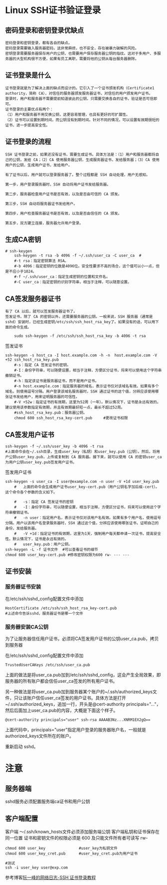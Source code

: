 # Linux SSH证书验证登录
## 密码登录和密钥登录优缺点
    密码登录和密钥登录，都有各自的缺点。
    密码登录需要输入服务器密码，这非常麻烦，也不安全，存在被暴力破解的风险。
    密钥登录需要服务器保存用户的公钥，也需要用户保存服务器公钥的指纹。这对于多用户、多服务器的大型机构很不方便，如果有员工离职，需要将他的公钥从每台服务器删除。

## 证书登录是什么
    证书登录就是为了解决上面的缺点而设计的。它引入了一个证书颁发机构（Certificate1 authority，简称 CA），对信任的服务器颁发服务器证书，对信任的用户颁发用户证书。
    登录时，用户和服务器不需要提前知道彼此的公钥，只需要交换各自的证书，验证是否可信即可。
    证书登录的主要优点有两个：
    （1）用户和服务器不用交换公钥，这更容易管理，也具有更好的可扩展性。
    （2）证书可以设置到期时间，而公钥没有到期时间。针对不同的情况，可以设置有效期很短的证书，进一步提高安全性。
## 证书登录的流程
    SSH 证书登录之前，如果还没有证书，需要生成证书。具体方法是：（1）用户和服务器都将自己的公钥，发给 CA；（2）CA 使用服务器公钥，生成服务器证书，发给服务器；（3）CA 使用用户的公钥，生成用户证书，发给用户。

    有了证书以后，用户就可以登录服务器了。整个过程都是 SSH 自动处理，用户无感知。

    第一步，用户登录服务器时，SSH 自动将用户证书发给服务器。

    第二步，服务器检查用户证书是否有效，以及是否由可信的 CA 颁发。

    第三步，SSH 自动将服务器证书发给用户。

    第四步，用户检查服务器证书是否有效，以及是否由信任的 CA 颁发。

    第五步，双方建立连接，服务器允许用户登录。
## 生成CA密钥
```shell
# ssh-keygen
    ssh-keygen -t rsa -b 4096 -f ~/.ssh/user_ca -C user_ca  #
    #-t rsa：指定密钥算法 RSA。
    #-b 4096：指定密钥的位数是4096位。安全性要求不高的场合，这个值可以小一点，但是不应小于1024。
    #-f ~/.ssh/user_ca：指定生成密钥的位置和文件名。
    #-C user_ca：指定密钥的识别字符串，相当于注释，可以随意设置。
```
## CA签发服务器证书
    有了 CA 以后，就可以签发服务器证书了。
    签发证书，除了 CA 的密钥以外，还需要服务器的公钥。一般来说，SSH 服务器（通常是sshd）安装时，已经生成密钥/etc/ssh/ssh_host_rsa_key了。如果没有的话，可以用下面的命令生成。
        
        sudo ssh-keygen -f /etc/ssh/ssh_host_rsa_key -b 4096 -t rsa
签发证书
```shell
ssh-keygen -s host_ca -I host.example.com -h -n  host.example.com -V +52 ssh_host_rsa_key.pub
    #-s：指定 CA 签发证书的密钥。
    #-I：身份字符串，可以随便设置，相当于注释，方便区分证书，将来可以使用这个字符串撤销证书。
    #-h：指定该证书是服务器证书，而不是用户证书。
    #-n host.example.com：指定服务器的域名，表示证书仅对该域名有效。如果有多个域名，则使用逗号分隔。用户登录该域名服务器时，SSH 通过证书的这个值，分辨应该使用哪张证书发给用户，用来证明服务器的可信性。
    #-V +52w：指定证书的有效期，这里为52周（一年）。默认情况下，证书是永远有效的。建议使用该参数指定有效期，并且有效期最好短一点，最长不超过52周。
    #ssh_host_rsa_key.pub：服务器公钥。
    chmod 600 ssh_host_rsa_key-cert.pub     #更改证书权限
```
## CA签发用户证书
```shell
ssh-keygen -f ~/.ssh/user_key -b 4096 -t rsa
#上面命令会在~/.ssh目录，生成user_key（私钥）和user_key.pub（公钥）。然后，将用户公钥user_key.pub，上传或复制到 CA 服务器。接下来，就可以使用 CA 的密钥user_ca为用户公钥user_key.pub签发用户证书。
```
签发用户证书
```
ssh-keygen -s user_ca -I user@example.com -n user -V +1d user_key.pub
    #   上面的命令会生成用户证书user_key-cert.pub（用户公钥名字加后缀-cert）。这个命令各个参数的含义如下。

    #   -s：指定 CA 签发证书的密钥
    #   -I：身份字符串，可以随便设置，相当于注释，方便区分证书，将来可以使用这个字符串撤销证书。
    #   -n user：指定用户名，表示证书仅对该用户名有效。如果有多个用户名，使用逗号分隔。用户以该用户名登录服务器时，SSH 通过这个值，分辨应该使用哪张证书，证明自己的身份，发给服务器。
    #   -V +1d：指定证书的有效期，这里为1天，强制用户每天都申请一次证书，提高安全性。默认情况下，证书是永远有效的。
    #   user_key.pub：用户公钥。
ssh-keygen -L -f 证书文件  #可以查看证书的细节
chmod 600 user_key-cert.pub #修改密钥权限为600 rw- --- ---
```
## 证书安装
### 服务器证书安装
在/etc/ssh/sshd_config配置文件中添加
```
HostCertificate /etc/ssh/ssh_host_rsa_key-cert.pub
#上述命令告诉sshd，服务器证书是哪一个文件
```

### 服务器安装CA公钥
为了让服务器信任用户证书，必须将CA签发用户证书的公钥user_ca.pub，拷贝到服务器

在/etc/ssh/sshd_config配置文件中添加
```
TrustedUserCAKeys /etc/ssh/user_ca.pub
```
上面的做法是将user_ca.pub加到/etc/ssh/sshd_config，这会产生全局效果，即服务器的所有账户都会信任user_ca签发的所有用户证书。

另一种做法是将user_ca.pub加到服务器某个账户的~/.ssh/authorized_keys文件，只让该账户信任user_ca签发的用户证书。具体方法是打开~/.ssh/authorized_keys，追加一行，开头是@cert-authority principals="..."，然后后面加上user_ca.pub的内容，大概是下面这个样子。
```
@cert-authority principals="user" ssh-rsa AAAAB3Nz...XNRM1EX2gQ==
```
上面代码中，principals="user"指定用户登录的服务器账户名，一般就是authorized_keys文件所在的账户。

重新启动 sshd。







# 注意
## 服务器端
sshd服务必须配置服务端ca证书和用户公钥
## 客户端配置
客户端 ～/.ssh/known_hosts文件必须添加服务端公钥 客户端私钥和证书保存在同一位置
证书和密钥文件的权限必须是 600 及只能文件所有者可读写 rw-  
```
chmod 600 user_key               #user_key为私钥文件
chmod 600 user_key_cret.pub      #user_key_cret.pub为用户证书
```
    #测试  
    ssh -i user_key user@exp.com


参考博客[阮一峰的网络日志-SSH 证书登录教程](https://www.ruanyifeng.com/blog/2020/07/ssh-certificate.html)